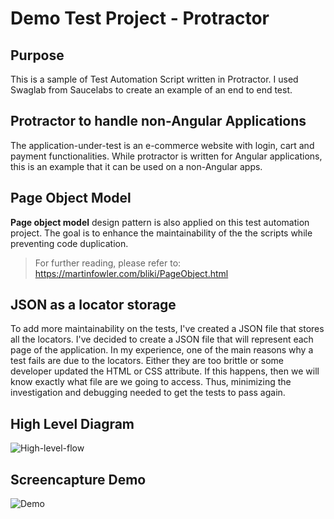 # Demo Test Project - Protractor

## Purpose
This is a sample of Test Automation Script written in Protractor. I used Swaglab from Saucelabs to create an example of an end to end test.

## Protractor to handle non-Angular Applications
The application-under-test is an e-commerce website with login, cart and payment functionalities. While protractor is written for Angular applications, this is an example that it can be used on a non-Angular apps. 

## Page Object Model
**Page object model** design pattern is also applied on this test automation project. The goal is to enhance the maintainability of the the scripts while preventing code duplication. 
>For further reading, please refer to: https://martinfowler.com/bliki/PageObject.html

## JSON as a locator storage
To add more maintainability on the tests, I've created a JSON file that stores all the locators. I've decided to create a JSON file that will represent each page of the application. In my experience, one of the main reasons why a test fails are due to the locators. Either they are too brittle or some developer updated the HTML or CSS attribute. If this happens, then we will know exactly what file are we going to access. Thus, minimizing the investigation and debugging needed to get the tests to pass again.

## High Level Diagram

![High-level-flow](https://i.imgur.com/okD8g4q.png)

## Screencapture Demo

![Demo](https://i.imgur.com/jzqlrVR.gif)